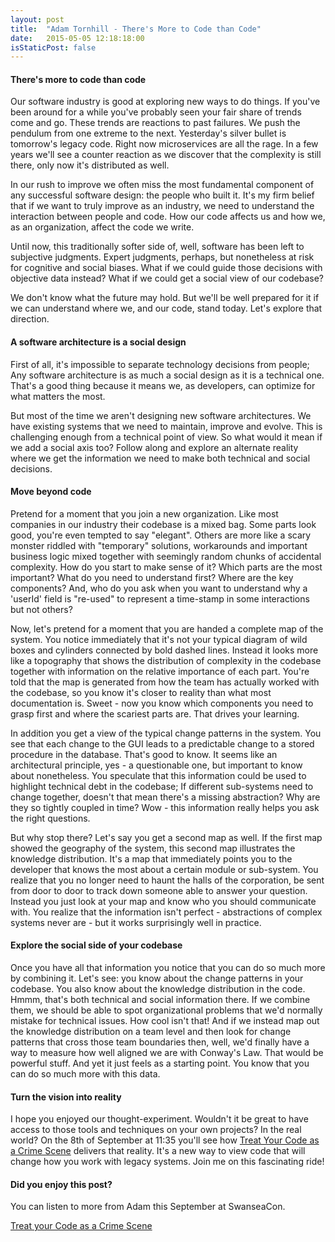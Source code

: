 ```yaml
---
layout: post
title:  "Adam Tornhill - There's More to Code than Code"
date:   2015-05-05 12:18:18:00
isStaticPost: false
---
```


#### There's more to code than code

Our software industry is good at exploring new ways to do things. If you've been around for a while you've probably seen your fair share of trends come and go. These trends are reactions to past failures. We push the pendulum from one extreme to the next. Yesterday's silver bullet is tomorrow's legacy code. Right now microservices are all the rage. In a few years we'll see a counter reaction as we discover that the complexity is still there, only now it's distributed as well.

In our rush to improve we often miss the most fundamental component of any successful software design: the people who built it. It's my firm belief that if we want to truly improve as an industry, we need to understand the interaction between people and code. How our code affects us and how we, as an organization, affect the code we write.

Until now, this traditionally softer side of, well, software has been left to subjective judgments. Expert judgments, perhaps, but nonetheless at risk for cognitive and social biases. What if we could guide those decisions with objective data instead? What if we could get a social view of our codebase? 

We don't know what the future may hold. But we'll be well prepared for it if we can understand where we, and our code, stand today. Let's explore that direction.

#### A software architecture is a social design

First of all, it's impossible to separate technology decisions from people; Any software architecture is as much a social design as it is a technical one. That's a good thing because it means we, as developers, can optimize for what matters the most.

But most of the time we aren't designing new software architectures. We have existing systems that we need to maintain, improve and evolve. This is challenging enough from a technical point of view. So what would it mean if we add a social axis too? Follow along and explore an alternate reality where we get the information we need to make both technical and social decisions.

#### Move beyond code

Pretend for a moment that you join a new organization. Like most companies in our industry their codebase is a mixed bag. Some parts look good, you're even tempted to say "elegant". Others are more like a scary monster riddled with "temporary" solutions, workarounds and important business logic mixed together with seemingly random chunks of accidental complexity. How do you start to make sense of it? Which parts are the most important? What do you need to understand first? Where are the key components? And, who do you ask when you want to understand why a 'userId' field is "re-used" to represent a time-stamp in some interactions but not others?

Now, let's pretend for a moment that you are handed a complete map of the system. You notice immediately that it's not your typical diagram of wild boxes and cylinders connected by bold dashed lines. Instead it looks more like a topography that shows the distribution of complexity in the codebase together with information on the relative importance of each part. You're told that the map is generated from how the team has actually worked with the codebase, so you know it's closer to reality than what most documentation is. Sweet - now you know which components you need to grasp first and where the scariest parts are. That drives your learning.

In addition you get a view of the typical change patterns in the system. You see that each change to the GUI leads to a predictable change to a stored procedure in the database. That's good to know. It seems like an architectural principle, yes - a questionable one, but important to know about nonetheless. You speculate that this information could be used to highlight technical debt in the codebase; If different sub-systems need to change together, doesn't that mean there's a missing abstraction? Why are they so tightly coupled in time? Wow - this information really helps you ask the right questions.

But why stop there? Let's say you get a second map as well. If the first map showed the geography of the system, this second map illustrates the knowledge distribution. It's a map that immediately points you to the developer that knows the most about a certain module or sub-system. You realize that you no longer need to haunt the halls of the corporation, be sent from door to door to track down someone able to answer your question. Instead you just look at your map and know who you should communicate with. You realize that the information isn't perfect - abstractions of complex systems never are - but it works surprisingly well in practice.

#### Explore the social side of your codebase

Once you have all that information you notice that you can do so much more by combining it. Let's see: you know about the change patterns in your codebase. You also know about the knowledge distribution in the code. Hmmm, that's both technical and social information there. If we combine them, we should be able to spot organizational problems that we'd normally mistake for technical issues. How cool isn't that! And if we instead map out the knowledge distribution on a team level and then look for change patterns that cross those team boundaries then, well, we'd finally have a way to measure how well aligned we are with Conway's Law. That would be powerful stuff. And yet it just feels as a starting point. You know that you can do so much more with this data.

#### Turn the vision into reality

I hope you enjoyed our thought-experiment. Wouldn't it be great to have access to those tools and techniques on your own projects? In the real world? On the 8th of September at 11:35 you'll see how [Treat Your Code as a Crime Scene](http://swancon.co.uk/schedule/#session-17) delivers that reality. It's a new way to view code that will change how you work with legacy systems. Join me on this fascinating ride!


#### Did you enjoy this post?

You can listen to more from Adam this September at SwanseaCon. 

[Treat your Code as a Crime Scene](http://swancon.co.uk/schedule/#session-17)